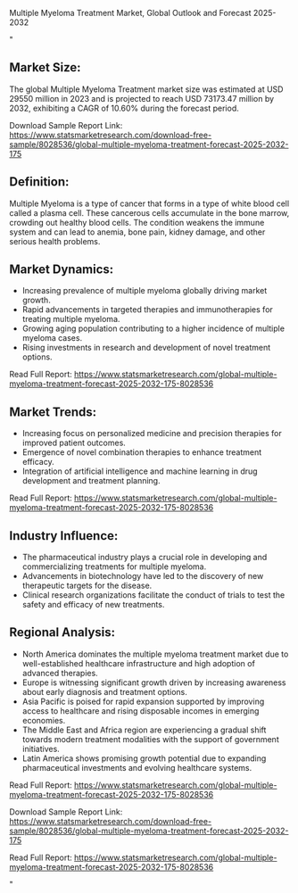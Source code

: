 Multiple Myeloma Treatment Market, Global Outlook and Forecast 2025-2032

"<h2>Market Size:</h2>
<p>The global Multiple Myeloma Treatment market size was estimated at USD 29550 million in 2023 and is projected to reach USD 73173.47 million by 2032, exhibiting a CAGR of 10.60% during the forecast period.</p>
<p>Download Sample Report Link: <a href='https://www.statsmarketresearch.com/download-free-sample/8028536/global-multiple-myeloma-treatment-forecast-2025-2032-175'>https://www.statsmarketresearch.com/download-free-sample/8028536/global-multiple-myeloma-treatment-forecast-2025-2032-175</a></p>

<h2>Definition:</h2>
<p>Multiple Myeloma is a type of cancer that forms in a type of white blood cell called a plasma cell. These cancerous cells accumulate in the bone marrow, crowding out healthy blood cells. The condition weakens the immune system and can lead to anemia, bone pain, kidney damage, and other serious health problems.</p>

<h2>Market Dynamics:</h2>
<ul>
<li>Increasing prevalence of multiple myeloma globally driving market growth.</li>
<li>Rapid advancements in targeted therapies and immunotherapies for treating multiple myeloma.</li>
<li>Growing aging population contributing to a higher incidence of multiple myeloma cases.</li>
<li>Rising investments in research and development of novel treatment options.</li>
</ul>
<p>Read Full Report: <a href='https://www.statsmarketresearch.com/global-multiple-myeloma-treatment-forecast-2025-2032-175-8028536'>https://www.statsmarketresearch.com/global-multiple-myeloma-treatment-forecast-2025-2032-175-8028536</a></p>

<h2>Market Trends:</h2>
<ul>
<li>Increasing focus on personalized medicine and precision therapies for improved patient outcomes.</li>
<li>Emergence of novel combination therapies to enhance treatment efficacy.</li>
<li>Integration of artificial intelligence and machine learning in drug development and treatment planning.</li>
</ul>
<p>Read Full Report: <a href='https://www.statsmarketresearch.com/global-multiple-myeloma-treatment-forecast-2025-2032-175-8028536'>https://www.statsmarketresearch.com/global-multiple-myeloma-treatment-forecast-2025-2032-175-8028536</a></p>

<h2>Industry Influence:</h2>
<ul>
<li>The pharmaceutical industry plays a crucial role in developing and commercializing treatments for multiple myeloma.</li>
<li>Advancements in biotechnology have led to the discovery of new therapeutic targets for the disease.</li>
<li>Clinical research organizations facilitate the conduct of trials to test the safety and efficacy of new treatments.</li>
</ul>

<h2>Regional Analysis:</h2>
<ul>
<li>North America dominates the multiple myeloma treatment market due to well-established healthcare infrastructure and high adoption of advanced therapies.</li>
<li>Europe is witnessing significant growth driven by increasing awareness about early diagnosis and treatment options.</li>
<li>Asia Pacific is poised for rapid expansion supported by improving access to healthcare and rising disposable incomes in emerging economies.</li>
<li>The Middle East and Africa region are experiencing a gradual shift towards modern treatment modalities with the support of government initiatives.</li>
<li>Latin America shows promising growth potential due to expanding pharmaceutical investments and evolving healthcare systems.</li>
</ul>
<p>Read Full Report: <a href='https://www.statsmarketresearch.com/global-multiple-myeloma-treatment-forecast-2025-2032-175-8028536'>https://www.statsmarketresearch.com/global-multiple-myeloma-treatment-forecast-2025-2032-175-8028536</a></p>

<p>Download Sample Report Link: <a href='https://www.statsmarketresearch.com/download-free-sample/8028536/global-multiple-myeloma-treatment-forecast-2025-2032-175'>https://www.statsmarketresearch.com/download-free-sample/8028536/global-multiple-myeloma-treatment-forecast-2025-2032-175</a></p>
<p>Read Full Report: <a href='https://www.statsmarketresearch.com/global-multiple-myeloma-treatment-forecast-2025-2032-175-8028536'>https://www.statsmarketresearch.com/global-multiple-myeloma-treatment-forecast-2025-2032-175-8028536</a></p>"
